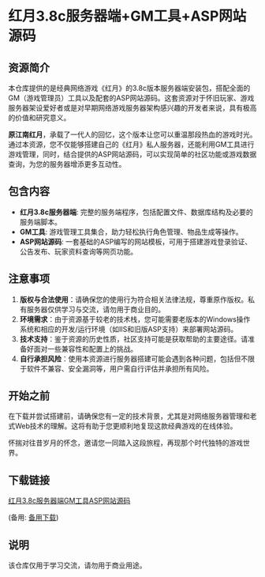 # 红月3.8c服务器端+GM工具+ASP网站源码

## 资源简介

本仓库提供的是经典网络游戏《红月》的3.8c版本服务器端安装包，搭配全面的GM（游戏管理员）工具以及配套的ASP网站源码。这套资源对于怀旧玩家、游戏服务器架设爱好者或是对早期网络游戏服务器架构感兴趣的开发者来说，具有极高的价值和研究意义。

**原江南红月**，承载了一代人的回忆，这个版本让您可以重温那段热血的游戏时光。通过本资源，您不仅能够搭建自己的《红月》私人服务器，还能利用GM工具进行游戏管理，同时，结合提供的ASP网站源码，可以实现简单的社区功能或游戏数据查询，为您的服务器增添更多互动性。

## 包含内容

- **红月3.8c服务器端**: 完整的服务端程序，包括配置文件、数据库结构及必要的服务端脚本。
- **GM工具**: 游戏管理工具集合，助力轻松执行角色管理、物品生成等操作。
- **ASP网站源码**: 一套基础的ASP编写的网站模板，可用于搭建游戏登录验证、公告发布、玩家资料查询等网页功能。

## 注意事项

1. **版权与合法使用**：请确保您的使用行为符合相关法律法规，尊重原作版权。私有服务器仅供学习与交流，请勿用于商业目的。
2. **环境需求**：由于资源基于较老的技术栈，您可能需要老版本的Windows操作系统和相应的开发/运行环境（如IIS和旧版ASP支持）来部署网站源码。
3. **技术支持**：鉴于资源的历史性质，社区支持可能是获取帮助的主要途径。请准备好面对一些兼容性和配置上的挑战。
4. **自行承担风险**：使用本资源进行服务器搭建可能会遇到各种问题，包括但不限于软件不兼容、安全漏洞等，用户需自行评估并承担所有风险。

## 开始之前

在下载并尝试搭建前，请确保您有一定的技术背景，尤其是对网络服务器管理和老式Web技术的理解。这将有助于您更顺利地复现这款经典游戏的在线体验。

怀揣对往昔岁月的怀念，邀请您一同踏入这段旅程，再现那个时代独特的游戏世界。

## 下载链接
[红月3.8c服务器端GM工具ASP网站源码](https://pan.quark.cn/s/6681fa605589) 

(备用: [备用下载](https://pan.baidu.com/s/1KIV3URwaFuVNf0xvu6MQAQ?pwd=1234))

## 说明

该仓库仅用于学习交流，请勿用于商业用途。

